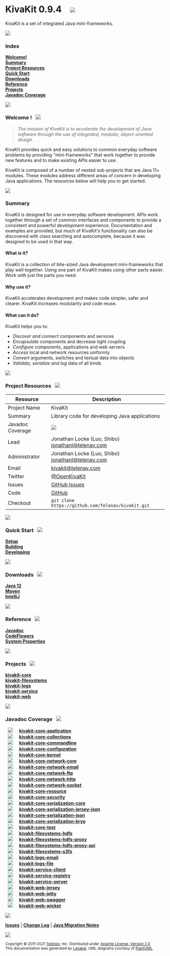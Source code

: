 # KivaKit 0.9.4 &nbsp;&nbsp; <img src="https://www.lexakai.org/images/kivakit-64.png" srcset="https://www.lexakai.org/images/kivakit-64-2x.png 2x"></img>

KivaKit is a set of integrated Java mini-frameworks.

<img src="https://www.kivakit.org/images/horizontal-line-512.png" srcset="https://www.kivakit.org/images/horizontal-line-512@2x.png 2x"/>

[//]: # (start-user-text)

### Index <a name = "index"></a>

[**Welcome!**](#welcome)  
[**Summary**](#summary)  
[**Project Resources**](#project-resources)  
[**Quick Start**](#quick-start)  
[**Downloads**](#downloads)  
[**Reference**](#reference)  
[**Projects**](#projects)  
[**Javadoc Coverage**](#javadoc-coverage)  

<img src="https://www.kivakit.org/images/short-horizontal-line-128.png" srcset="https://www.kivakit.org/images/horizontal-line-128-2x.png 2x"></img>


### Welcome <a name = "welcome"></a>! <a name = "welcome"></a> &nbsp; <img src="https://www.kivakit.org/images/stars-32.png" srcset="https://www.kivakit.org/images/stars-32-2x.png 2x"></img>

> *The mission of KivaKit is to accelerate the development of Java software through the use of integrated, modular, object-oriented design.*

KivaKit provides quick and easy solutions to common everyday software problems by providing 
"mini-frameworks" that work together to provide new features and to make existing APIs easier to use.

KivaKit is composed of a number of nested sub-projects that are Java 11+ modules. These modules 
address different areas of concern in developing Java applications. The resources below will help 
you to get started.

<img src="https://www.kivakit.org/images/horizontal-line-512.png" srcset="https://www.kivakit.org/images/horizontal-line-512-2x.png 2x"></img>

### Summary <a name = "summary"></a>

KivaKit is designed for use in everyday software development. APIs work together through a set of 
common interfaces and components to provide a consistent and powerful development experience.
Documentation and examples are provided, but much of KivaKit's functionality can also be discovered 
with class searching and autocomplete, because it was designed to be used in that way.

#### What is it?

KivaKit is a collection of bite-sized Java development mini-frameworks that play well together. 
Using one part of KivaKit makes using other parts easier. Work with just the parts you need.

#### Why use it?

KivaKit accelerates development and makes code simpler, safer and clearer. 
KivaKit increases modularity and code reuse.

#### What can it do?

KivaKit helps you to:

- *Discover and connect* components and services
- *Encapsulate* components and decrease tight coupling
- *Configure* components, applications and web servers
- *Access* local and network resources uniformly
- *Convert* arguments, switches and textual data into objects
- *Validate, serialize and log* data of all kinds

<img src="https://www.kivakit.org/images/short-horizontal-line-128.png" srcset="https://www.kivakit.org/images/horizontal-line-128-2x.png 2x"></img>

### Project Resources <a name = "project-resources"></a> &nbsp; <img src="https://www.kivakit.org/images/water-32.png" srcset="https://www.kivakit.org/images/water-32-2x.png 2x"></img>

| Resource     |     Description                   |
|--------------|-----------------------------------|
| Project Name | KivaKit |
| Summary | Library code for developing Java applications |
| Javadoc Coverage |  <!-- ${project-javadoc-average-coverage-meter} -->  ![](https://www.kivakit.org/images/meter-90-12.png) <!-- end --> |
| Lead | Jonathan Locke (Luo, Shibo) <br/> [jonathanl@telenav.com](mailto:jonathanl@telenav.com) |
| Administrator | Jonathan Locke (Luo, Shibo) <br/> [jonathanl@telenav.com](mailto:jonathanl@telenav.com) |
| Email | [kivakit@telenav.com](mailto:kivakit@telenav.com) |
| Twitter | [@OpenKivaKit](https://twitter.com/openkivakit) |
| Issues | [GitHub Issues](https://github.com/Telenav/kivakit/issues) |
| Code | [GitHub](https://github.com/Telenav/kivakit) |
| Checkout | `git clone https://github.com/Telenav/kivakit.git` |

<img src="https://www.kivakit.org/images/short-horizontal-line-128.png" srcset="https://www.kivakit.org/images/horizontal-line-128-2x.png 2x"></img>

### Quick Start <a name = "quick-start"></a>&nbsp; <img src="https://www.kivakit.org/images/rocket-32.png" srcset="https://www.kivakit.org/images/rocket-32-2x.png 2x"></img>

[**Setup**](documentation/overview/setup.md)  
[**Building**](documentation/overview/building.md)  
[**Developing**](documentation/developing/index.md)

<img src="https://www.kivakit.org/images/short-horizontal-line-128.png" srcset="https://www.kivakit.org/images/horizontal-line-128-2x.png 2x"></img>

### Downloads <a name = "downloads"></a>&nbsp; <img src="https://www.kivakit.org/images/down-arrow-32.png" srcset="https://www.kivakit.org/images/down-arrow-32-2x.png 2x"></img>

[**Java 12**](https://www.oracle.com/java/technologies/javase/jdk12-archive-downloads.html)  
[**Maven**](https://maven.apache.org/download.cgi)  
[**IntelliJ**](https://www.jetbrains.com/idea/download/)

<img src="https://www.kivakit.org/images/short-horizontal-line-128.png" srcset="https://www.kivakit.org/images/horizontal-line-128-2x.png 2x"></img>

### Reference <a name = "reference"></a>&nbsp; <img src="https://www.kivakit.org/images/books-32.png" srcset="https://www.kivakit.org/images/books-32-2x.png 2x"></img>

[**Javadoc**](https://www.kivakit.org/javadoc)  
[**CodeFlowers**](https://www.kivakit.org/codeflowers/site/index.html)  
[**System Properties**](documentation/developing/system-properties.md)

<img src="https://www.kivakit.org/images/short-horizontal-line-128.png" srcset="https://www.kivakit.org/images/horizontal-line-128-2x.png 2x"></img>

[//]: # (end-user-text)

### Projects <a name = "projects"></a> &nbsp; <img src="https://www.lexakai.org/images/gears-32.png" srcset="https://www.lexakai.org/images/gears-32-2x.png 2x"></img>

[**kivakit-core**](kivakit-core/README.md)  
[**kivakit-filesystems**](kivakit-filesystems/README.md)  
[**kivakit-logs**](kivakit-logs/README.md)  
[**kivakit-service**](kivakit-service/README.md)  
[**kivakit-web**](kivakit-web/README.md)  

<img src="https://www.kivakit.org/images/short-horizontal-line-128.png" srcset="https://www.kivakit.org/images/short-horizontal-line-128@2x.png 2x"/>

### Javadoc Coverage <a name = "javadoc-coverage"></a> &nbsp; <img src="https://www.lexakai.org/images/bargraph-32.png" srcset="https://www.lexakai.org/images/bargraph-32-2x.png 2x"></img>

&nbsp;  ![](https://www.kivakit.org/images/meter-100-12.png) &nbsp; &nbsp; [**kivakit-core-application**](kivakit-core/application/README.md)  
&nbsp;  ![](https://www.kivakit.org/images/meter-70-12.png) &nbsp; &nbsp; [**kivakit-core-collections**](kivakit-core/collections/README.md)  
&nbsp;  ![](https://www.kivakit.org/images/meter-90-12.png) &nbsp; &nbsp; [**kivakit-core-commandline**](kivakit-core/commandline/README.md)  
&nbsp;  ![](https://www.kivakit.org/images/meter-90-12.png) &nbsp; &nbsp; [**kivakit-core-configuration**](kivakit-core/configuration/README.md)  
&nbsp;  ![](https://www.kivakit.org/images/meter-70-12.png) &nbsp; &nbsp; [**kivakit-core-kernel**](kivakit-core/kernel/README.md)  
&nbsp;  ![](https://www.kivakit.org/images/meter-90-12.png) &nbsp; &nbsp; [**kivakit-core-network-core**](kivakit-core/network/core/README.md)  
&nbsp;  ![](https://www.kivakit.org/images/meter-90-12.png) &nbsp; &nbsp; [**kivakit-core-network-email**](kivakit-core/network/email/README.md)  
&nbsp;  ![](https://www.kivakit.org/images/meter-90-12.png) &nbsp; &nbsp; [**kivakit-core-network-ftp**](kivakit-core/network/ftp/README.md)  
&nbsp;  ![](https://www.kivakit.org/images/meter-90-12.png) &nbsp; &nbsp; [**kivakit-core-network-http**](kivakit-core/network/http/README.md)  
&nbsp;  ![](https://www.kivakit.org/images/meter-80-12.png) &nbsp; &nbsp; [**kivakit-core-network-socket**](kivakit-core/network/socket/README.md)  
&nbsp;  ![](https://www.kivakit.org/images/meter-90-12.png) &nbsp; &nbsp; [**kivakit-core-resource**](kivakit-core/resource/README.md)  
&nbsp;  ![](https://www.kivakit.org/images/meter-80-12.png) &nbsp; &nbsp; [**kivakit-core-security**](kivakit-core/security/README.md)  
&nbsp;  ![](https://www.kivakit.org/images/meter-100-12.png) &nbsp; &nbsp; [**kivakit-core-serialization-core**](kivakit-core/serialization/core/README.md)  
&nbsp;  ![](https://www.kivakit.org/images/meter-80-12.png) &nbsp; &nbsp; [**kivakit-core-serialization-jersey-json**](kivakit-core/serialization/jersey-json/README.md)  
&nbsp;  ![](https://www.kivakit.org/images/meter-100-12.png) &nbsp; &nbsp; [**kivakit-core-serialization-json**](kivakit-core/serialization/json/README.md)  
&nbsp;  ![](https://www.kivakit.org/images/meter-90-12.png) &nbsp; &nbsp; [**kivakit-core-serialization-kryo**](kivakit-core/serialization/kryo/README.md)  
&nbsp;  ![](https://www.kivakit.org/images/meter-90-12.png) &nbsp; &nbsp; [**kivakit-core-test**](kivakit-core/test/README.md)  
&nbsp;  ![](https://www.kivakit.org/images/meter-90-12.png) &nbsp; &nbsp; [**kivakit-filesystems-hdfs**](kivakit-filesystems/hdfs/README.md)  
&nbsp;  ![](https://www.kivakit.org/images/meter-70-12.png) &nbsp; &nbsp; [**kivakit-filesystems-hdfs-proxy**](kivakit-filesystems/hdfs-proxy/README.md)  
&nbsp;  ![](https://www.kivakit.org/images/meter-100-12.png) &nbsp; &nbsp; [**kivakit-filesystems-hdfs-proxy-spi**](kivakit-filesystems/hdfs-proxy-spi/README.md)  
&nbsp;  ![](https://www.kivakit.org/images/meter-80-12.png) &nbsp; &nbsp; [**kivakit-filesystems-s3fs**](kivakit-filesystems/s3fs/README.md)  
&nbsp;  ![](https://www.kivakit.org/images/meter-80-12.png) &nbsp; &nbsp; [**kivakit-logs-email**](kivakit-logs/email/README.md)  
&nbsp;  ![](https://www.kivakit.org/images/meter-80-12.png) &nbsp; &nbsp; [**kivakit-logs-file**](kivakit-logs/file/README.md)  
&nbsp;  ![](https://www.kivakit.org/images/meter-100-12.png) &nbsp; &nbsp; [**kivakit-service-client**](kivakit-service/client/README.md)  
&nbsp;  ![](https://www.kivakit.org/images/meter-100-12.png) &nbsp; &nbsp; [**kivakit-service-registry**](kivakit-service/registry/README.md)  
&nbsp;  ![](https://www.kivakit.org/images/meter-100-12.png) &nbsp; &nbsp; [**kivakit-service-server**](kivakit-service/server/README.md)  
&nbsp;  ![](https://www.kivakit.org/images/meter-80-12.png) &nbsp; &nbsp; [**kivakit-web-jersey**](kivakit-web/jersey/README.md)  
&nbsp;  ![](https://www.kivakit.org/images/meter-80-12.png) &nbsp; &nbsp; [**kivakit-web-jetty**](kivakit-web/jetty/README.md)  
&nbsp;  ![](https://www.kivakit.org/images/meter-70-12.png) &nbsp; &nbsp; [**kivakit-web-swagger**](kivakit-web/swagger/README.md)  
&nbsp;  ![](https://www.kivakit.org/images/meter-90-12.png) &nbsp; &nbsp; [**kivakit-web-wicket**](kivakit-web/wicket/README.md)

[//]: # (start-user-text)

<img src="https://www.kivakit.org/images/horizontal-line-512.png" srcset="https://www.kivakit.org/images/horizontal-line-512-2x.png 2x"></img>

[**Issues**](https://github.com/Telenav/kivakit/issues) |
[**Change Log**](change-log.md) |
[**Java Migration Notes**](documentation/overview/java-migration-notes.md)

[//]: # (end-user-text)

<img src="https://www.kivakit.org/images/horizontal-line-512.png" srcset="https://www.kivakit.org/images/horizontal-line-512@2x.png 2x"/>

<sub>Copyright &#169; 2011-2021 [Telenav](http://telenav.com), Inc. Distributed under [Apache License, Version 2.0](LICENSE)</sub>  
<sub>This documentation was generated by [Lexakai](https://github.com/Telenav/lexakai). UML diagrams courtesy
of [PlantUML](http://plantuml.com).</sub>
